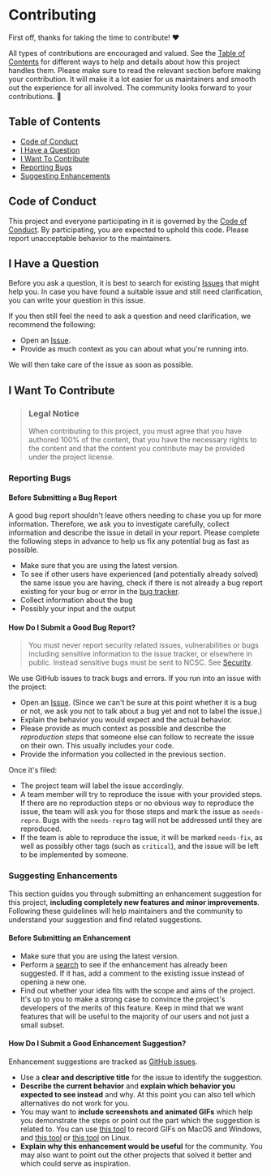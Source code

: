 # Contributing

First off, thanks for taking the time to contribute! ❤️

All types of contributions are encouraged and valued. See the [Table of Contents](#table-of-contents) for different ways
to help and details about how this project handles them. Please make sure to read the relevant section before making your
contribution. It will make it a lot easier for us maintainers and smooth out the experience for all involved. The
community looks forward to your contributions. 🎉

## Table of Contents

- [Code of Conduct](#code-of-conduct)
- [I Have a Question](#i-have-a-question)
- [I Want To Contribute](#i-want-to-contribute)
- [Reporting Bugs](#reporting-bugs)
- [Suggesting Enhancements](#suggesting-enhancements)

## Code of Conduct

This project and everyone participating in it is governed by the
[Code of Conduct](CODE_OF_CONDUCT.md).
By participating, you are expected to uphold this code. Please report unacceptable behavior to the maintainers.

## I Have a Question

Before you ask a question, it is best to search for existing [Issues](../../issues/)
that might help you. In case you have found a suitable issue and still need clarification, you can write your question
in this issue.

If you then still feel the need to ask a question and need clarification, we recommend the following:

- Open an [Issue](../../issues/new).
- Provide as much context as you can about what you're running into.

We will then take care of the issue as soon as possible.

## I Want To Contribute

> ### Legal Notice
>
> When contributing to this project, you must agree that you have authored 100% of the content, that you have the
necessary rights to the content and that the content you contribute may be provided under the project license.

### Reporting Bugs

#### Before Submitting a Bug Report

A good bug report shouldn't leave others needing to chase you up for more information. Therefore, we ask you to
investigate carefully, collect information and describe the issue in detail in your report. Please complete the
following steps in advance to help us fix any potential bug as fast as possible.

- Make sure that you are using the latest version.
- To see if other users have experienced (and potentially already solved) the same issue you are having, check if there
is not already a bug report existing for your bug or error in the [bug tracker](../..//issues?q=label%3Abug).
- Collect information about the bug
- Possibly your input and the output

#### How Do I Submit a Good Bug Report?

> You must never report security related issues, vulnerabilities or bugs including sensitive information to the issue
tracker, or elsewhere in public. Instead sensitive bugs must be sent to NCSC. See [Security](SECURITY.md).

We use GitHub issues to track bugs and errors. If you run into an issue with the project:

- Open an [Issue](../../issues/new). (Since we can't be sure at this point whether it
is a bug or not, we ask you not to talk about a bug yet and not to label the issue.)
- Explain the behavior you would expect and the actual behavior.
- Please provide as much context as possible and describe the *reproduction steps* that someone else can follow to
recreate the issue on their own. This usually includes your code.
- Provide the information you collected in the previous section.

Once it's filed:

- The project team will label the issue accordingly.
- A team member will try to reproduce the issue with your provided steps. If there are no reproduction steps or no
obvious way to reproduce the issue, the team will ask you for those steps and mark the issue as `needs-repro`. Bugs with
the `needs-repro` tag will not be addressed until they are reproduced.
- If the team is able to reproduce the issue, it will be marked `needs-fix`, as well as possibly other tags (such as
`critical`), and the issue will be left to be implemented by someone.

### Suggesting Enhancements

This section guides you through submitting an enhancement suggestion for this project, **including completely new
features and minor improvements**. Following these guidelines will help maintainers and the
community to understand your suggestion and find related suggestions.

#### Before Submitting an Enhancement

- Make sure that you are using the latest version.
- Perform a [search](../../issues) to see if the enhancement has already been
suggested. If it has, add a comment to the existing issue instead of opening a new one.
- Find out whether your idea fits with the scope and aims of the project. It's up to you to make a strong case to
convince the project's developers of the merits of this feature. Keep in mind that we want features that will be useful
to the majority of our users and not just a small subset.

#### How Do I Submit a Good Enhancement Suggestion?

Enhancement suggestions are tracked as [GitHub issues](../../issues).

- Use a **clear and descriptive title** for the issue to identify the suggestion.
- **Describe the current behavior** and **explain which behavior you expected to see instead** and why. At this point
you can also tell which alternatives do not work for you.
- You may want to **include screenshots and animated GIFs** which help you demonstrate the steps or point out the part
which the suggestion is related to. You can use [this tool](https://www.cockos.com/licecap/) to record GIFs on MacOS and
 Windows, and [this tool](https://github.com/colinkeenan/silentcast) or [this tool](https://github.com/phw/peek) on Linux.
- **Explain why this enhancement would be useful** for the community. You may also want to point out the
other projects that solved it better and which could serve as inspiration.
